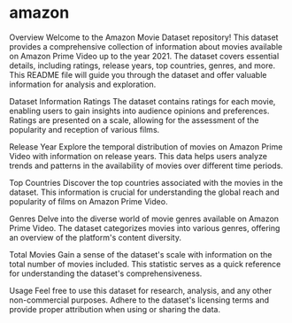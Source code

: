 # amazon
Overview
Welcome to the Amazon Movie Dataset repository! This dataset provides a comprehensive collection of information about movies available on Amazon Prime Video up to the year 2021. The dataset covers essential details, including ratings, release years, top countries, genres, and more. This README file will guide you through the dataset and offer valuable information for analysis and exploration.

Dataset Information
Ratings
The dataset contains ratings for each movie, enabling users to gain insights into audience opinions and preferences. Ratings are presented on a scale, allowing for the assessment of the popularity and reception of various films.

Release Year
Explore the temporal distribution of movies on Amazon Prime Video with information on release years. This data helps users analyze trends and patterns in the availability of movies over different time periods.

Top Countries
Discover the top countries associated with the movies in the dataset. This information is crucial for understanding the global reach and popularity of films on Amazon Prime Video.

Genres
Delve into the diverse world of movie genres available on Amazon Prime Video. The dataset categorizes movies into various genres, offering an overview of the platform's content diversity.

Total Movies
Gain a sense of the dataset's scale with information on the total number of movies included. This statistic serves as a quick reference for understanding the dataset's comprehensiveness.

Usage
Feel free to use this dataset for research, analysis, and any other non-commercial purposes. Adhere to the dataset's licensing terms and provide proper attribution when using or sharing the data.
